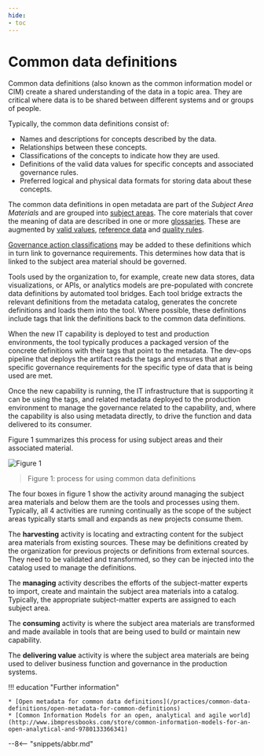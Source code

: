 ```yaml
---
hide:
- toc
---
```



<!-- SPDX-License-Identifier: CC-BY-4.0 -->
<!-- Copyright Contributors to the ODPi Egeria project. -->

# Common data definitions

Common data definitions (also known as the common information model or CIM) create a shared understanding of the data in a topic area. They are critical where data is to be shared between different systems and or groups of people.

Typically, the common data definitions consist of:

* Names and descriptions for concepts described by the data.
* Relationships between these concepts.
* Classifications of the concepts to indicate how they are used.
* Definitions of the valid data values for specific concepts and associated governance rules.
* Preferred logical and physical data formats for storing data about these concepts.

The common data definitions in open metadata are part of the *Subject Area Materials* and are grouped into [subject areas](/concepts/subject-area).  The core materials that cover the meaning of data are described in one or more [glossaries](/practices/common-data-definitions/anatomy-of-a-glossary). These are augmented by [valid values](/practices/common-data-definitions/open-metadata-for-common-definitions), [reference data](/practices/common-data-definitions/open-metadata-for-common-definitions) and [quality rules](/practices/common-data-definitions/open-metadata-for-common-definitions).

[Governance action classifications](/types/4/0422-Governance-Action-Classifications) may be added to these definitions which in turn link to governance requirements.   This determines how data that is linked to the subject area material should be governed.

Tools used by the organization to, for example, create new data stores, data visualizations, or APIs, or analytics models are pre-populated with concrete data definitions by automated tool bridges. Each tool bridge extracts the relevant definitions from the metadata catalog, generates the concrete definitions and loads them into the tool.  Where possible, these definitions include tags that link the definitions back to the common data definitions.

When the new IT capability is deployed to test and production environments, the tool typically produces a packaged version of the concrete definitions with their tags that point to the metadata. The dev-ops pipeline that deploys the artifact reads the tags and ensures that any specific governance requirements for the specific type of data that is being used are met.

Once the new capability is running, the IT infrastructure that is supporting it can be using the tags, and related metadata deployed to the production environment to manage the governance related to the capability, and, where the capability is also using metadata directly, to drive the function and data delivered to its consumer.

Figure 1 summarizes this process for using subject areas and their associated material.

![Figure 1](using-common-data-definitions.png)
> Figure 1: process for using common data definitions

The four boxes in figure 1 show the activity around managing the subject area materials and below them are the tools and processes using them.  Typically, all 4 activities are running continually as the scope of the subject areas typically starts small and expands as new projects consume them.

The **harvesting** activity is locating and extracting content for the subject area materials from existing sources. These may be definitions created by the organization for previous projects or definitions from external sources. They need to be validated and transformed, so they can be injected into the catalog used to manage the definitions.

The **managing** activity describes the efforts of the subject-matter experts to import, create and maintain the subject area materials into a catalog.  Typically, the appropriate subject-matter experts are assigned to each subject area.

The **consuming** activity is where the subject area materials are transformed and made available in tools that are being used to build or maintain new capability.

The **delivering value** activity is where the subject area materials are being used to deliver business function and governance in the production systems.

!!! education "Further information"

    * [Open metadata for common data definitions](/practices/common-data-definitions/open-metadata-for-common-definitions)
    * [Common Information Models for an open, analytical and agile world](http://www.ibmpressbooks.com/store/common-information-models-for-an-open-analytical-and-9780133366341)


--8<-- "snippets/abbr.md"
